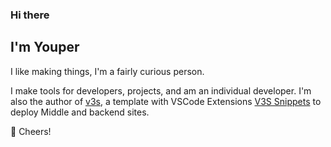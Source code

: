 ### Hi there 

## I'm Youper

I like making things, I'm a fairly curious person. 

I make tools for developers, projects, and am an individual developer. I'm also the author of [v3s](https://github.com/wangyupo/v3s), a template with VSCode Extensions [V3S Snippets](https://github.com/wangyupo/V3S-Snippets) to deploy Middle and backend sites.

🥂 Cheers!
